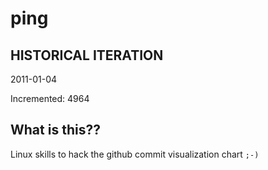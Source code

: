 # ping

## HISTORICAL ITERATION
2011-01-04

Incremented: 4964

## What is this?? 
Linux skills to hack the github commit visualization chart `;-)`
